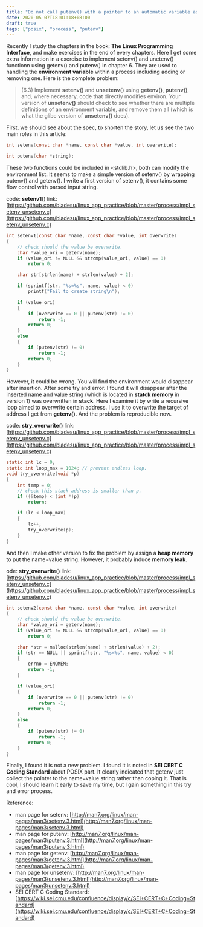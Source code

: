 ```yaml
---
title: "Do not call putenv() with a pointer to an automatic variable as the argument"
date: 2020-05-07T18:01:18+08:00
draft: true
tags: ["posix", "process", "putenv"]
---
```


Recently I study the chapters in the book: __The Linux Programming Interface__, and make exercises in the end of every chapters. Here I get some extra information in a exercise to implement setenv() and unetenv() functionn using getenv() and putenv() in chapter 6. They are used to handling the __environment variable__ within a process including adding or removing one. Here is the complete problem:

>(6.3) Implement __setenv()__ and __unsetenv()__ using __getenv()__, __putenv()__, and, where necessary, code that directly modifies environ. Your version of __unsetenv()__ should check to see whether there are multiple definitions of an environment variable, and remove them all (which is what the glibc version of __unsetenv()__ does).

First, we should see about the spec, to shorten the story, let us see the two main roles in this article:

```c
int setenv(const char *name, const char *value, int overwrite);
```

```c
int putenv(char *string);
```
These two functions could be included in <stdlib.h>, both can modify the environment list.  It seems to make a simple version of setenv() by wrapping putenv() and getenv(). I write a first version of setenv(), it contains some flow control with parsed input string.

code: __setenv1__() link:[https://github.com/bladesu/linux_app_practice/blob/master/process/impl_setenv_unsetenv.c](https://github.com/bladesu/linux_app_practice/blob/master/process/impl_setenv_unsetenv.c)
```c
int setenv1(const char *name, const char *value, int overwrite)
{
    // check should the value be overwrite.
    char *value_ori = getenv(name);
    if (value_ori != NULL && strcmp(value_ori, value) == 0)
        return 0;

    char str[strlen(name) + strlen(value) + 2];

    if (sprintf(str, "%s=%s", name, value) < 0)
        printf("Fail to create string\n");

    if (value_ori)
    {
        if (overwrite == 0 || putenv(str) != 0)
            return -1;
        return 0;
    }
    else
    {
        if (putenv(str) != 0)
            return -1;
        return 0;
    }
}
```
However, it could be wrong. You will find the environment would disappear after insertion. After some try and error. I found it will disappear after the inserted name and value string (which is located in __statck memory__ in version 1) was overwritten in __stack__. Here I examine it by write a recursive loop aimed to overwrite certain address. I use it to overwrite the target of address I get from __getenv()__. And the problem is reproducible now.

code: __stry_overwrite()__ link:[https://github.com/bladesu/linux_app_practice/blob/master/process/impl_setenv_unsetenv.c](https://github.com/bladesu/linux_app_practice/blob/master/process/impl_setenv_unsetenv.c)
```c
static int lc = 0;
static int loop_max = 1024; // prevent endless loop.
void try_overwrite(void *p)
{
    int temp = 0;
    // check this stack address is smaller than p.
    if ((&temp) < (int *)p)
        return;

    if (lc < loop_max)
    {
        lc++;
        try_overwrite(p);
    }
}
``` 

And then I make other version to fix the problem by assign a __heap memory__ to put the name=value string. However, it probably induce __memory leak__.

ode: __stry_overwrite()__ link:[https://github.com/bladesu/linux_app_practice/blob/master/process/impl_setenv_unsetenv.c](https://github.com/bladesu/linux_app_practice/blob/master/process/impl_setenv_unsetenv.c)
```c
int setenv2(const char *name, const char *value, int overwrite)
{
    // check should the value be overwrite.
    char *value_ori = getenv(name);
    if (value_ori != NULL && strcmp(value_ori, value) == 0)
        return 0;

    char *str = malloc(strlen(name) + strlen(value) + 2);
    if (str == NULL || sprintf(str, "%s=%s", name, value) < 0)
    {
        errno = ENOMEM;
        return -1;
    }

    if (value_ori)
    {
        if (overwrite == 0 || putenv(str) != 0)
            return -1;
        return 0;
    }
    else
    {
        if (putenv(str) != 0)
            return -1;
        return 0;
    }
}
```

Finally, I found it is not a new problem. I found it is noted in __SEI CERT C Coding Standard__ about POSIX part. It clearly indicated that getenv just collect the pointer to the name=value string rather than coping it. That is cool, I should learn it early to save my time, but I gain something in this try and error process.

Reference:

- man page for setenv: [http://man7.org/linux/man-pages/man3/setenv.3.html](http://man7.org/linux/man-pages/man3/setenv.3.html)
- man page for putenv: [http://man7.org/linux/man-pages/man3/putenv.3.html](http://man7.org/linux/man-pages/man3/putenv.3.html)
- man page for getenv: [http://man7.org/linux/man-pages/man3/getenv.3.html](http://man7.org/linux/man-pages/man3/getenv.3.html)
- man page for unsetenv: [http://man7.org/linux/man-pages/man3/unsetenv.3.html](http://man7.org/linux/man-pages/man3/unsetenv.3.html)
- SEI CERT C Coding Standard: [https://wiki.sei.cmu.edu/confluence/display/c/SEI+CERT+C+Coding+Standard](https://wiki.sei.cmu.edu/confluence/display/c/SEI+CERT+C+Coding+Standard)
